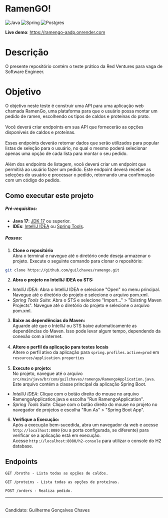 #  RamenGO!  

![Java](https://img.shields.io/badge/java-%23ED8B00.svg?style=for-the-badge&logo=openjdk&logoColor=white)
![Spring](https://img.shields.io/badge/spring-%236DB33F.svg?style=for-the-badge&logo=spring&logoColor=white)
![Postgres](https://img.shields.io/badge/postgres-%23316192.svg?style=for-the-badge&logo=postgresql&logoColor=white)

**Live demo**: https://ramengo-aadp.onrender.com

# Descrição

O presente repositório contém o teste prático da Red Ventures para vaga de Software Engineer.</br>

# Objetivo
O objetivo neste teste é construir uma API para uma aplicação web chamada RamenGo, uma plataforma para que o usuário possa montar um pedido de ramen, escolhendo os tipos de caldos e proteínas do prato.</br>
</br>
Você deverá criar endpoints em sua API que fornecerão as opções disponíveis de caldos e proteínas.</br>
</br>
Esses endpoints deverão retornar dados que serão utilizados para popular listas de seleção para o usuário, no qual o mesmo poderá selecionar apenas uma opção de cada lista para montar o seu pedido.</br>
</br>
Além dos endpoints de listagem, você deverá criar um endpoint que permitirá ao usuário fazer um pedido. Este endpoint deverá receber as seleções do usuário e processar o pedido, retornando uma confirmação com um código do pedido.</br>

## Como executar este projeto
##### Pré-requisitos:
- **Java 17**: [JDK 17](https://www.oracle.com/java/technologies/downloads/) ou superior.
- **IDEs**: [IntelliJ IDEA](https://www.jetbrains.com/idea/download/) ou [Spring Tools](https://spring.io/tools).

##### Passos:

1. **Clone o repositório**</br>
   Abra o terminal e navegue até o diretório onde deseja armazenar o projeto. Execute o seguinte comando para clonar o repositório:

```bash
git clone https://github.com/guilchaves/ramengo.git
```
2. **Abra o projeto no IntelliJ IDEA ou STS:**</br>
- _IntelliJ IDEA_: Abra o IntelliJ IDEA e selecione "Open" no menu principal. Navegue até o diretório do projeto e selecione o arquivo pom.xml.
- _Spring Tools Suite_: Abra o STS e selecione "Import...​" > "Existing Maven Projects". Navegue até o diretório do projeto e selecione o arquivo pom.xml.

3. **Baixe as dependências do Maven:**</br>
   Aguarde até que o IntelliJ ou STS baixe automaticamente as dependências do Maven. Isso pode levar algum tempo, dependendo da conexão com a internet.</br></br>
4. **Altere o perfil da aplicação para testes locais**</br>
    Altere o perfil ativo da aplicação para `spring.profiles.active=prod` em `resources/application.properties`</br><br>
5. **Execute o projeto:**</br>
   No projeto, navegue até o arquivo `src/main/java/br/com/guilchaves/ramengo/RamengoApplication.java`. Este arquivo contém
   a classe principal da aplicação Spring Boot.</br>
- _IntelliJ IDEA_: Clique com o botão direito do mouse no arquivo RamengoApplication.java e escolha "Run RamengoApplication".
- _Spring Tools Suite_: Clique com o botão direito do mouse no projeto no navegador de projetos e escolha "Run As" > "Spring Boot App".

6. **Verifique a Execução:**</br>
   Após a execução bem-sucedida, abra um navegador da web e acesse `http://localhost:8080` (ou a porta configurada, se diferente) para verificar se a aplicação está em execução.</br>
   Acesse `http://localhost:8080/h2-console` para utilizar o console do H2 database.</br>
 
## Endpoints

```
GET /broths - Lista todas as opções de caldos.

GET /proteins - Lista todas as opções de proteínas.

POST /orders - Realiza pedido. 
```
---
</br>Candidato: Guilherme Gonçalves Chaves